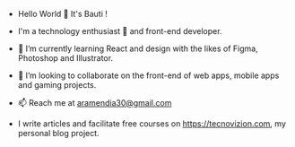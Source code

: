 - Hello World 👋 It's Bauti !



- I'm a technology enthusiast 👀 and front-end developer.
- 🌱 I’m currently learning React and design with the likes of Figma, Photoshop and Illustrator.
- 💞️ I’m looking to collaborate on the front-end of web apps, mobile apps and gaming projects.
- 📫 Reach me at aramendia30@gmail.com
- I write articles and facilitate free courses on https://tecnovizion.com, my personal blog project.

<!---
bautista1405/bautista1405 is a ✨ special ✨ repository because its `README.md` (this file) appears on your GitHub profile.
You can click the Preview link to take a look at your changes.
--->
